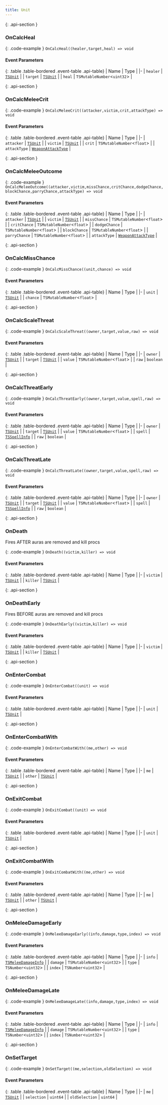 ```yaml
---
title: Unit
---
```







{: .api-section }
### OnCalcHeal




{: .code-example }
`OnCalcHeal((healer,target,heal) => void`
#### Event Parameters

{: .table .table-bordered .event-table .api-table}
| Name | Type |
|-
| `healer` | [`TSUnit`](../classes/TSUnit) |
| `target` | [`TSUnit`](../classes/TSUnit) |
| `heal` | `TSMutableNumber`<`uint32`\> |

{: .api-section }
### OnCalcMeleeCrit




{: .code-example }
`OnCalcMeleeCrit((attacker,victim,crit,attackType) => void`
#### Event Parameters

{: .table .table-bordered .event-table .api-table}
| Name | Type |
|-
| `attacker` | [`TSUnit`](../classes/TSUnit) |
| `victim` | [`TSUnit`](../classes/TSUnit) |
| `crit` | `TSMutableNumber`<`float`\> |
| `attackType` | [`WeaponAttackType`](../enums/WeaponAttackType) |

{: .api-section }
### OnCalcMeleeOutcome




{: .code-example }
`OnCalcMeleeOutcome((attacker,victim,missChance,critChance,dodgeChance,blockChance,parryChance,attackType) => void`
#### Event Parameters

{: .table .table-bordered .event-table .api-table}
| Name | Type |
|-
| `attacker` | [`TSUnit`](../classes/TSUnit) |
| `victim` | [`TSUnit`](../classes/TSUnit) |
| `missChance` | `TSMutableNumber`<`float`\> |
| `critChance` | `TSMutableNumber`<`float`\> |
| `dodgeChance` | `TSMutableNumber`<`float`\> |
| `blockChance` | `TSMutableNumber`<`float`\> |
| `parryChance` | `TSMutableNumber`<`float`\> |
| `attackType` | [`WeaponAttackType`](../enums/WeaponAttackType) |

{: .api-section }
### OnCalcMissChance




{: .code-example }
`OnCalcMissChance((unit,chance) => void`
#### Event Parameters

{: .table .table-bordered .event-table .api-table}
| Name | Type |
|-
| `unit` | [`TSUnit`](../classes/TSUnit) |
| `chance` | `TSMutableNumber`<`float`\> |

{: .api-section }
### OnCalcScaleThreat




{: .code-example }
`OnCalcScaleThreat((owner,target,value,raw) => void`
#### Event Parameters

{: .table .table-bordered .event-table .api-table}
| Name | Type |
|-
| `owner` | [`TSUnit`](../classes/TSUnit) |
| `target` | [`TSUnit`](../classes/TSUnit) |
| `value` | `TSMutableNumber`<`float`\> |
| `raw` | `boolean` |

{: .api-section }
### OnCalcThreatEarly




{: .code-example }
`OnCalcThreatEarly((owner,target,value,spell,raw) => void`
#### Event Parameters

{: .table .table-bordered .event-table .api-table}
| Name | Type |
|-
| `owner` | [`TSUnit`](../classes/TSUnit) |
| `target` | [`TSUnit`](../classes/TSUnit) |
| `value` | `TSMutableNumber`<`float`\> |
| `spell` | [`TSSpellInfo`](../classes/TSSpellInfo) |
| `raw` | `boolean` |

{: .api-section }
### OnCalcThreatLate




{: .code-example }
`OnCalcThreatLate((owner,target,value,spell,raw) => void`
#### Event Parameters

{: .table .table-bordered .event-table .api-table}
| Name | Type |
|-
| `owner` | [`TSUnit`](../classes/TSUnit) |
| `target` | [`TSUnit`](../classes/TSUnit) |
| `value` | `TSMutableNumber`<`float`\> |
| `spell` | [`TSSpellInfo`](../classes/TSSpellInfo) |
| `raw` | `boolean` |

{: .api-section }
### OnDeath



Fires AFTER auras are removed and kill procs


{: .code-example }
`OnDeath((victim,killer) => void`
#### Event Parameters

{: .table .table-bordered .event-table .api-table}
| Name | Type |
|-
| `victim` | [`TSUnit`](../classes/TSUnit) |
| `killer` | [`TSUnit`](../classes/TSUnit) |

{: .api-section }
### OnDeathEarly



 Fires BEFORE auras are removed and kill procs


{: .code-example }
`OnDeathEarly((victim,killer) => void`
#### Event Parameters

{: .table .table-bordered .event-table .api-table}
| Name | Type |
|-
| `victim` | [`TSUnit`](../classes/TSUnit) |
| `killer` | [`TSUnit`](../classes/TSUnit) |

{: .api-section }
### OnEnterCombat




{: .code-example }
`OnEnterCombat((unit) => void`
#### Event Parameters

{: .table .table-bordered .event-table .api-table}
| Name | Type |
|-
| `unit` | [`TSUnit`](../classes/TSUnit) |

{: .api-section }
### OnEnterCombatWith




{: .code-example }
`OnEnterCombatWith((me,other) => void`
#### Event Parameters

{: .table .table-bordered .event-table .api-table}
| Name | Type |
|-
| `me` | [`TSUnit`](../classes/TSUnit) |
| `other` | [`TSUnit`](../classes/TSUnit) |

{: .api-section }
### OnExitCombat




{: .code-example }
`OnExitCombat((unit) => void`
#### Event Parameters

{: .table .table-bordered .event-table .api-table}
| Name | Type |
|-
| `unit` | [`TSUnit`](../classes/TSUnit) |

{: .api-section }
### OnExitCombatWith




{: .code-example }
`OnExitCombatWith((me,other) => void`
#### Event Parameters

{: .table .table-bordered .event-table .api-table}
| Name | Type |
|-
| `me` | [`TSUnit`](../classes/TSUnit) |
| `other` | [`TSUnit`](../classes/TSUnit) |

{: .api-section }
### OnMeleeDamageEarly




{: .code-example }
`OnMeleeDamageEarly((info,damage,type,index) => void`
#### Event Parameters

{: .table .table-bordered .event-table .api-table}
| Name | Type |
|-
| `info` | [`TSMeleeDamageInfo`](../classes/TSMeleeDamageInfo) |
| `damage` | `TSMutableNumber`<`uint32`\> |
| `type` | `TSNumber`<`uint32`\> |
| `index` | `TSNumber`<`uint32`\> |

{: .api-section }
### OnMeleeDamageLate




{: .code-example }
`OnMeleeDamageLate((info,damage,type,index) => void`
#### Event Parameters

{: .table .table-bordered .event-table .api-table}
| Name | Type |
|-
| `info` | [`TSMeleeDamageInfo`](../classes/TSMeleeDamageInfo) |
| `damage` | `TSMutableNumber`<`uint32`\> |
| `type` | `TSNumber`<`uint32`\> |
| `index` | `TSNumber`<`uint32`\> |

{: .api-section }
### OnSetTarget




{: .code-example }
`OnSetTarget((me,selection,oldSelection) => void`
#### Event Parameters

{: .table .table-bordered .event-table .api-table}
| Name | Type |
|-
| `me` | [`TSUnit`](../classes/TSUnit) |
| `selection` | `uint64` |
| `oldSelection` | `uint64` |
